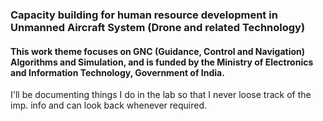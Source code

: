 ### Capacity building for human resource development in Unmanned Aircraft System (Drone and related Technology)

#### This work theme focuses on GNC (Guidance, Control and Navigation) Algorithms and Simulation, and is funded by the Ministry of Electronics and Information Technology, Government of India.

I'll be documenting things I do in the lab so that I never loose track of the imp. info and can look back whenever required.